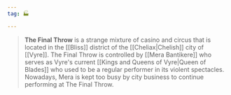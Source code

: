 ```yaml
---
tag: 🏭

---
```

> **The Final Throw** is a strange mixture of casino and circus that is located in the [[Bliss]] district of the [[Cheliax|Chelish]] city of [[Vyre]]. The Final Throw is controlled by [[Mera Bantikere]] who serves as Vyre's current [[Kings and Queens of Vyre|Queen of Blades]] who used to be a regular performer in its violent spectacles. Nowadays, Mera is kept too busy by city business to continue performing at The Final Throw.








